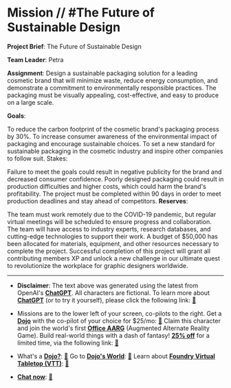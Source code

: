 # Mission // #The Future of Sustainable Design

**Project Brief**: The Future of Sustainable Design

**Team Leader**: Petra

**Assignment**:
Design a sustainable packaging solution for a leading cosmetic brand that will minimize waste, reduce energy consumption, and demonstrate a commitment to environmentally responsible practices. The packaging must be visually appealing, cost-effective, and easy to produce on a large scale.

**Goals**:

To reduce the carbon footprint of the cosmetic brand's packaging process by 30%.
To increase consumer awareness of the environmental impact of packaging and encourage sustainable choices.
To set a new standard for sustainable packaging in the cosmetic industry and inspire other companies to follow suit.
Stakes:

Failure to meet the goals could result in negative publicity for the brand and decreased consumer confidence.
Poorly designed packaging could result in production difficulties and higher costs, which could harm the brand's profitability.
The project must be completed within 90 days in order to meet production deadlines and stay ahead of competitors.
**Reserves**:

The team must work remotely due to the COVID-19 pandemic, but regular virtual meetings will be scheduled to ensure progress and collaboration.
The team will have access to industry experts, research databases, and cutting-edge technologies to support their work.
A budget of $50,000 has been allocated for materials, equipment, and other resources necessary to complete the project.
Successful completion of this project will grant all contributing members XP and unlock a new challenge in our ultimate quest to revolutionize the workplace for graphic designers worldwide.

---

* **Disclaimer**: The text above was generated using the latest from OpenAI's [**ChatGPT**](https://openai.com/blog/chatgpt/).  All characters are fictional.  To learn more about [**ChatGPT**](https://openai.com/blog/chatgpt/) (or to try it yourself), please click the following link: [:closed_book:](https://openai.com/blog/chatgpt/)

* Missions are to the lower left of your screen, co-pilots to the right. Get a [**Dojo**](https://workmates.live/marketplace) with the co-pilot of your choice for $25/mo: [:green_book:](https://workmates.live/marketplace)  Claim this character and join the world's first [**Office AARG**](https://dojos.world) (Augmented Alternate Reality Game). Build real-world things with a dash of fantasy! [**25% off**](https://blog.workmates.live/deal-on-a-dojo) for a limited time, via the following link: [:green_book:](https://blog.workmates.live/deal-on-a-dojo) 

* What's a [**Dojo?**](https://workdojos.com): [:blue_book:](https://workdojos.com)  Go to [**Dojo's World**](https://dojos.world): [:blue_book:](https://dojos.world)  Learn about [**Foundry Virtual Tabletop (VTT)**](https://foundryvtt.com): [:closed_book:](https://foundryvtt.com/)

* [**Chat now**](https://chat.workmates.live/channel/support): [:ledger:](https://chat.workmates.live/channel/support)